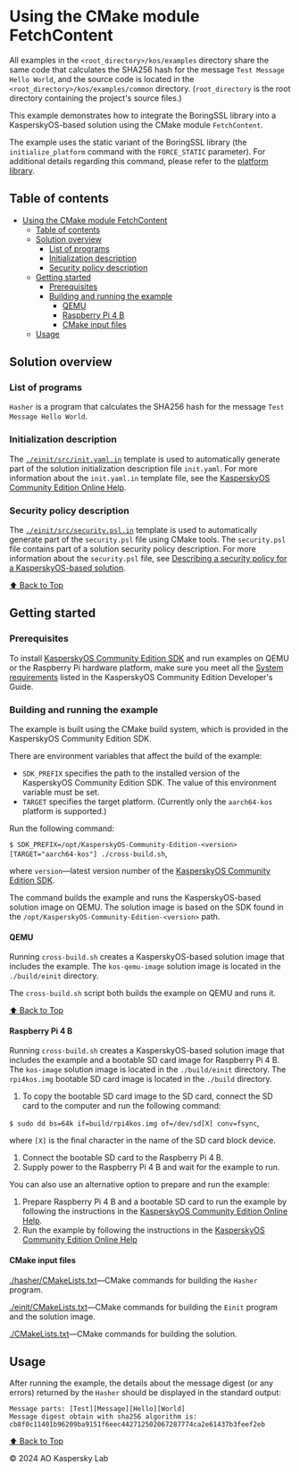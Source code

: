 # Using the CMake module FetchContent

All examples in the `<root_directory>/kos/examples` directory share the same code that calculates
the SHA256 hash for the message `Test Message Hello World`, and the source code is located in the
`<root_directory>/kos/examples/common` directory. (`root_directory` is the root directory containing
the project's source files.)


This example demonstrates how to integrate the BoringSSL library into a KasperskyOS-based solution
using the CMake module `FetchContent`.

The example uses the static variant of the BoringSSL library (the `initialize_platform` command with
the `FORCE_STATIC` parameter). For additional details regarding this command, please refer to the
[platform library](https://click.kaspersky.com/?hl=en-us&link=online_help&pid=kos&version=1.2&customization=KCE_cmake_platform_lib).

## Table of contents
- [Using the CMake module FetchContent](#using-the-cmake-module-fetchcontent)
  - [Table of contents](#table-of-contents)
  - [Solution overview](#solution-overview)
    - [List of programs](#list-of-programs)
    - [Initialization description](#initialization-description)
    - [Security policy description](#security-policy-description)
  - [Getting started](#getting-started)
    - [Prerequisites](#prerequisites)
    - [Building and running the example](#building-and-running-the-example)
      - [QEMU](#qemu)
      - [Raspberry Pi 4 B](#raspberry-pi-4-b)
      - [CMake input files](#cmake-input-files)
  - [Usage](#usage)

## Solution overview

### List of programs

`Hasher` is a program that calculates the SHA256 hash for the message `Test Message Hello World`.

### Initialization description

The [`./einit/src/init.yaml.in`](einit/src/init.yaml.in) template is used to automatically generate part
of the solution initialization description file `init.yaml`. For more information about the `init.yaml.in`
template file, see the
[KasperskyOS Community Edition Online Help](https://click.kaspersky.com/?hl=en-us&link=online_help&pid=kos&version=1.2&customization=KCE_cmake_yaml_templates).

### Security policy description

The [`./einit/src/security.psl.in`](einit/src/security.psl.in) template is used to automatically generate
part of the `security.psl` file using CMake tools. The `security.psl` file contains part of a solution
security policy description. For more information about the `security.psl` file, see
[Describing a security policy for a KasperskyOS-based solution](https://click.kaspersky.com/?hl=en-us&link=online_help&pid=kos&version=1.2&customization=KCE_ssp_descr).

[⬆ Back to Top](#Table-of-contents)

## Getting started

### Prerequisites

To install [KasperskyOS Community Edition SDK](https://os.kaspersky.com/development/) and run examples
on QEMU or the Raspberry Pi hardware platform, make sure you meet all the
[System requirements](https://click.kaspersky.com/?hl=en-us&link=online_help&pid=kos&version=1.2&customization=KCE_system_requirements)
listed in the KasperskyOS Community Edition Developer's Guide.

### Building and running the example

The example is built using the CMake build system, which is provided in the KasperskyOS Community Edition SDK.

There are environment variables that affect the build of the example:

* `SDK_PREFIX` specifies the path to the installed version of the KasperskyOS Community Edition SDK.
The value of this environment variable must be set.
* `TARGET` specifies the target platform. (Currently only the `aarch64-kos` platform is supported.)

Run the following command:

`$ SDK_PREFIX=/opt/KasperskyOS-Community-Edition-<version> [TARGET="aarch64-kos"] ./cross-build.sh`,

where `version`—latest version number of the [KasperskyOS Community Edition SDK](https://os.kaspersky.com/development/).

The command builds the example and runs the KasperskyOS-based solution image on QEMU. The solution image
is based on the SDK found in the `/opt/KasperskyOS-Community-Edition-<version>` path.

#### QEMU

Running `cross-build.sh` creates a KasperskyOS-based solution image that includes the example.
The `kos-qemu-image` solution image is located in the `./build/einit` directory.

The `cross-build.sh` script both builds the example on QEMU and runs it.

[⬆ Back to Top](#Table-of-contents)

#### Raspberry Pi 4 B

Running `cross-build.sh` creates a KasperskyOS-based solution image that includes the example and
a bootable SD card image for Raspberry Pi 4 B. The `kos-image` solution image is located in the
`./build/einit` directory. The `rpi4kos.img` bootable SD card image is located in the `./build` directory.

1. To copy the bootable SD card image to the SD card, connect the SD card to the computer and run the following command:

  `$ sudo dd bs=64k if=build/rpi4kos.img of=/dev/sd[X] conv=fsync`,

  where `[X]` is the final character in the name of the SD card block device.

1. Connect the bootable SD card to the Raspberry Pi 4 B.
1. Supply power to the Raspberry Pi 4 B and wait for the example to run.

You can also use an alternative option to prepare and run the example:

1. Prepare Raspberry Pi 4 B and a bootable SD card to run the example by following the instructions in the
[KasperskyOS Community Edition Online Help](https://click.kaspersky.com/?hl=en-us&link=online_help&pid=kos&version=1.2&customization=KCE_preparing_sd_card_rpi).
1. Run the example by following the instructions in the
[KasperskyOS Community Edition Online Help](https://click.kaspersky.com/?hl=en-us&link=online_help&pid=kos&version=1.2&customization=KCE_running_sample_programs_rpi)

#### CMake input files

[./hasher/CMakeLists.txt](hasher/CMakeLists.txt)—CMake commands for building the `Hasher` program.

[./einit/CMakeLists.txt](einit/CMakeLists.txt)—CMake commands for building the `Einit` program
and the solution image.

[./CMakeLists.txt](CMakeLists.txt)—CMake commands for building the solution.

## Usage

After running the example, the details about the message digest (or any errors) returned by the `Hasher`
should be displayed in the standard output:
```
Message parts: [Test][Message][Hello][World]
Message digest obtain with sha256 algorithm is: cb8f0c11401b96209ba9151f6eec442712502067287774ca2e61437b3feef2eb
```

[⬆ Back to Top](#Table-of-contents)

© 2024 AO Kaspersky Lab
